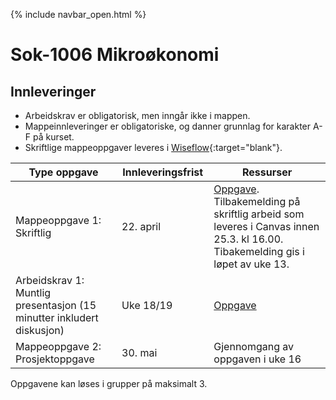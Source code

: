 {% include navbar_open.html %}
# Sok-1006 Mikroøkonomi   

## Innleveringer 

- Arbeidskrav er obligatorisk, men inngår ikke i mappen.
- Mappeinnleveringer er obligatoriske, og danner grunnlag for karakter A-F på kurset.
- Skriftlige mappeoppgaver leveres i [Wiseflow](https://europe.wiseflow.net/login/license/6){:target="blank"}. 


| Type oppgave <img width=150/>      | Innleveringsfrist <img width=30/> | Ressurser <img width=200/>  |
|------------------------------------------------------------------------------------|-----------|--------------------------------------|
|Mappeoppgave 1: Skriftlig                     |  22. april  | [Oppgave](/innleveringer/mappeoppgave_1.md).  Tilbakemelding på skriftlig arbeid som leveres i Canvas innen 25.3. kl 16.00. Tibakemelding gis i løpet av uke 13.    |
|Arbeidskrav 1: Muntlig presentasjon (15 minutter inkludert diskusjon)                        | Uke 18/19    | [Oppgave](/innleveringer/arbeidskrav.md)  |
|Mappeoppgave 2: Prosjektoppgave                       | 30. mai   | Gjennomgang av oppgaven i uke 16   |


Oppgavene kan løses i grupper på maksimalt 3.
